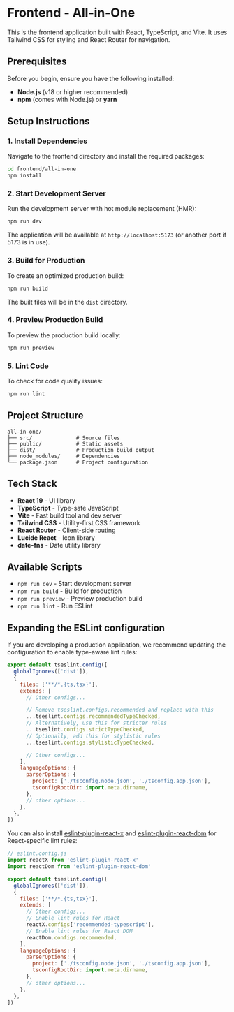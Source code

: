 # Frontend - All-in-One

This is the frontend application built with React, TypeScript, and Vite. It uses Tailwind CSS for styling and React Router for navigation.

## Prerequisites

Before you begin, ensure you have the following installed:
- **Node.js** (v18 or higher recommended)
- **npm** (comes with Node.js) or **yarn**

## Setup Instructions

### 1. Install Dependencies

Navigate to the frontend directory and install the required packages:

```bash
cd frontend/all-in-one
npm install
```

### 2. Start Development Server

Run the development server with hot module replacement (HMR):

```bash
npm run dev
```

The application will be available at `http://localhost:5173` (or another port if 5173 is in use).

### 3. Build for Production

To create an optimized production build:

```bash
npm run build
```

The built files will be in the `dist` directory.

### 4. Preview Production Build

To preview the production build locally:

```bash
npm run preview
```

### 5. Lint Code

To check for code quality issues:

```bash
npm run lint
```

## Project Structure

```
all-in-one/
├── src/              # Source files
├── public/           # Static assets
├── dist/             # Production build output
├── node_modules/     # Dependencies
└── package.json      # Project configuration
```

## Tech Stack

- **React 19** - UI library
- **TypeScript** - Type-safe JavaScript
- **Vite** - Fast build tool and dev server
- **Tailwind CSS** - Utility-first CSS framework
- **React Router** - Client-side routing
- **Lucide React** - Icon library
- **date-fns** - Date utility library

## Available Scripts

- `npm run dev` - Start development server
- `npm run build` - Build for production
- `npm run preview` - Preview production build
- `npm run lint` - Run ESLint

## Expanding the ESLint configuration

If you are developing a production application, we recommend updating the configuration to enable type-aware lint rules:

```js
export default tseslint.config([
  globalIgnores(['dist']),
  {
    files: ['**/*.{ts,tsx}'],
    extends: [
      // Other configs...

      // Remove tseslint.configs.recommended and replace with this
      ...tseslint.configs.recommendedTypeChecked,
      // Alternatively, use this for stricter rules
      ...tseslint.configs.strictTypeChecked,
      // Optionally, add this for stylistic rules
      ...tseslint.configs.stylisticTypeChecked,

      // Other configs...
    ],
    languageOptions: {
      parserOptions: {
        project: ['./tsconfig.node.json', './tsconfig.app.json'],
        tsconfigRootDir: import.meta.dirname,
      },
      // other options...
    },
  },
])
```

You can also install [eslint-plugin-react-x](https://github.com/Rel1cx/eslint-react/tree/main/packages/plugins/eslint-plugin-react-x) and [eslint-plugin-react-dom](https://github.com/Rel1cx/eslint-react/tree/main/packages/plugins/eslint-plugin-react-dom) for React-specific lint rules:

```js
// eslint.config.js
import reactX from 'eslint-plugin-react-x'
import reactDom from 'eslint-plugin-react-dom'

export default tseslint.config([
  globalIgnores(['dist']),
  {
    files: ['**/*.{ts,tsx}'],
    extends: [
      // Other configs...
      // Enable lint rules for React
      reactX.configs['recommended-typescript'],
      // Enable lint rules for React DOM
      reactDom.configs.recommended,
    ],
    languageOptions: {
      parserOptions: {
        project: ['./tsconfig.node.json', './tsconfig.app.json'],
        tsconfigRootDir: import.meta.dirname,
      },
      // other options...
    },
  },
])
```
